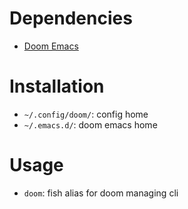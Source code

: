 # Dependencies
* [Doom Emacs](https://github.com/hlissner/doom-emacs#install)

# Installation
* `~/.config/doom/`: config home
* `~/.emacs.d/`: doom emacs home

# Usage
* `doom`: fish alias for doom managing cli

